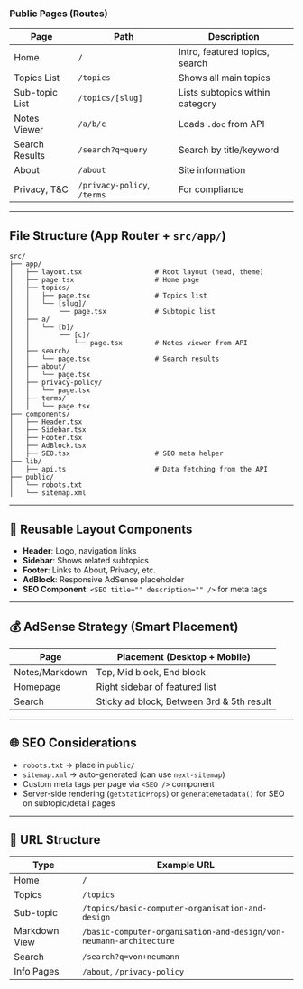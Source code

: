 
### Public Pages (Routes)

| Page           | Path                        | Description                     |
| -------------- | --------------------------- | ------------------------------- |
| Home           | `/`                         | Intro, featured topics, search  |
| Topics List    | `/topics`                   | Shows all main topics           |
| Sub-topic List | `/topics/[slug]`            | Lists subtopics within category |
| Notes Viewer   | `/a/b/c`                    | Loads `.doc` from API           |
| Search Results | `/search?q=query`           | Search by title/keyword         |
| About          | `/about`                    | Site information                |
| Privacy, T\&C  | `/privacy-policy`, `/terms` | For compliance                  |

---

## File Structure (App Router + `src/app/`)

```
src/
├── app/
│   ├── layout.tsx                  # Root layout (head, theme)
│   ├── page.tsx                    # Home page
│   ├── topics/
│   │   ├── page.tsx                # Topics list
│   │   └── [slug]/
│   │       └── page.tsx            # Subtopic list
│   ├── a/
│   │   └── [b]/
│   │       └── [c]/
│   │           └── page.tsx        # Notes viewer from API
│   ├── search/
│   │   └── page.tsx                # Search results
│   ├── about/
│   │   └── page.tsx
│   ├── privacy-policy/
│   │   └── page.tsx
│   ├── terms/
│   │   └── page.tsx
├── components/
│   ├── Header.tsx
│   ├── Sidebar.tsx
│   ├── Footer.tsx
│   ├── AdBlock.tsx
│   ├── SEO.tsx                     # SEO meta helper
├── lib/
│   ├── api.ts                      # Data fetching from the API
├── public/
│   └── robots.txt
│   └── sitemap.xml
```

---

## 🧱 Reusable Layout Components

* **Header**: Logo, navigation links
* **Sidebar**: Shows related subtopics
* **Footer**: Links to About, Privacy, etc.
* **AdBlock**: Responsive AdSense placeholder
* **SEO Component**: `<SEO title="" description="" />` for meta tags

---

## 💰 AdSense Strategy (Smart Placement)

| Page           | Placement (Desktop + Mobile)              |
| -------------- | ----------------------------------------- |
| Notes/Markdown | Top, Mid block, End block                 |
| Homepage       | Right sidebar of featured list            |
| Search         | Sticky ad block, Between 3rd & 5th result |

---

## 🌐 SEO Considerations

* `robots.txt` → place in `public/`
* `sitemap.xml` → auto-generated (can use `next-sitemap`)
* Custom meta tags per page via `<SEO />` component
* Server-side rendering (`getStaticProps`) or `generateMetadata()` for SEO on subtopic/detail pages

---

## 🔡 URL Structure

| Type          | Example URL                                                        |
| ------------- | ------------------------------------------------------------------ |
| Home          | `/`                                                                |
| Topics        | `/topics`                                                          |
| Sub-topic     | `/topics/basic-computer-organisation-and-design`                   |
| Markdown View | `/basic-computer-organisation-and-design/von-neumann-architecture` |
| Search        | `/search?q=von+neumann`                                            |
| Info Pages    | `/about`, `/privacy-policy`                                        |

